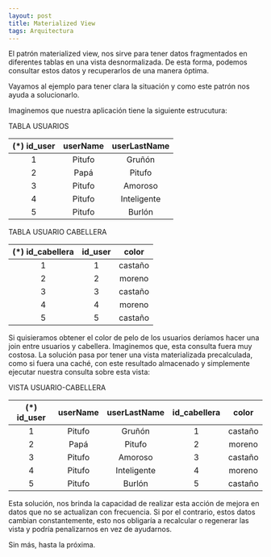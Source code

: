```yaml
---
layout: post
title: Materialized View
tags: Arquitectura
---
```


El patrón materialized view, nos sirve para tener datos fragmentados en diferentes tablas en una vista desnormalizada. De esta forma, podemos consultar estos datos y recuperarlos de una manera óptima.

Vayamos al ejemplo para tener clara la situación y como este patrón nos ayuda a solucionarlo.

Imaginemos que nuestra aplicación tiene la siguiente estrucutura:

TABLA USUARIOS

|(*) id_user|userName|userLastName|
|:-:|:-:|:-:|
|1|Pitufo|Gruñón|
|2|Papá|Pitufo|
|3|Pitufo|Amoroso|
|4|Pitufo|Inteligente|
|5|Pitufo|Burlón|

TABLA USUARIO CABELLERA

|(*) id_cabellera|id_user|color|
|:-:|:-:|:-:|
|1|1|castaño|
|2|2|moreno|
|3|3|castaño|
|4|4|moreno|
|5|5|castaño|

Si quisieramos obtener el color de pelo de los usuarios deríamos hacer una join entre usuarios y cabellera. Imaginemos que, esta consulta fuera muy costosa. La solución pasa por tener una vista materializada precalculada, como si fuera una caché, con este resultado almacenado y simplemente ejecutar nuestra consulta sobre esta vista:

VISTA USUARIO-CABELLERA

|(*) id_user|userName|userLastName| id_cabellera|color|
|:-:|:-:|:-:|:-:|:-:|
|1|Pitufo|Gruñón|1|castaño|
|2|Papá|Pitufo|2|moreno|
|3|Pitufo|Amoroso|3|castaño|
|4|Pitufo|Inteligente|4|moreno|
|5|Pitufo|Burlón|5|castaño|

Esta solución, nos brinda la capacidad de realizar esta acción de mejora en datos que no se actualizan con frecuencia. Si por el contrario, estos datos cambian constantemente, esto nos obligaría a recalcular o regenerar las vista y podría penalizarnos en vez de ayudarnos.

Sin más, hasta la próxima.
